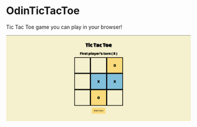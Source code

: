 # OdinTicTacToe
Tic Tac Toe game you can play in your browser!

![preview image of tic tac toe project](src/img/preview.png)
